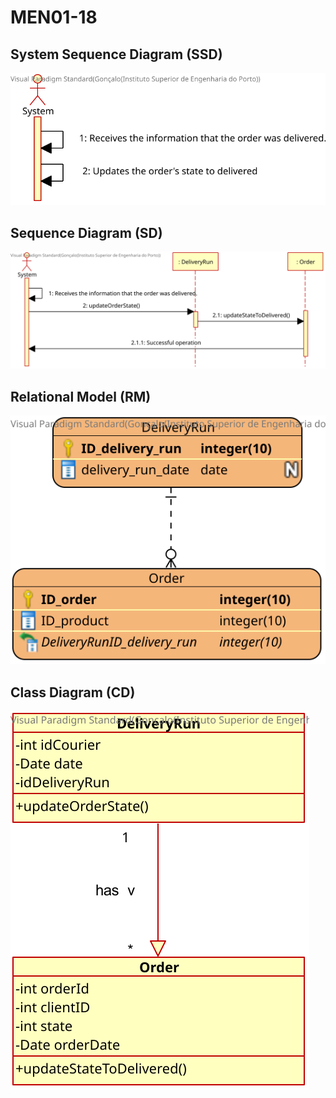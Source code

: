 # MEN01-18 #

## System Sequence Diagram (SSD) ##

![MEN01_76_SSD](MEN01_76_SSD.svg)

## Sequence Diagram (SD) ##

![MEN01_77_SD](MEN01_77_SD.svg)

## Relational Model (RM) ##

![MEN01_77_RM](MEN01_77_RM.svg)

## Class Diagram (CD) ##

![MEN01_77_CD](MEN01_77_CD.svg)